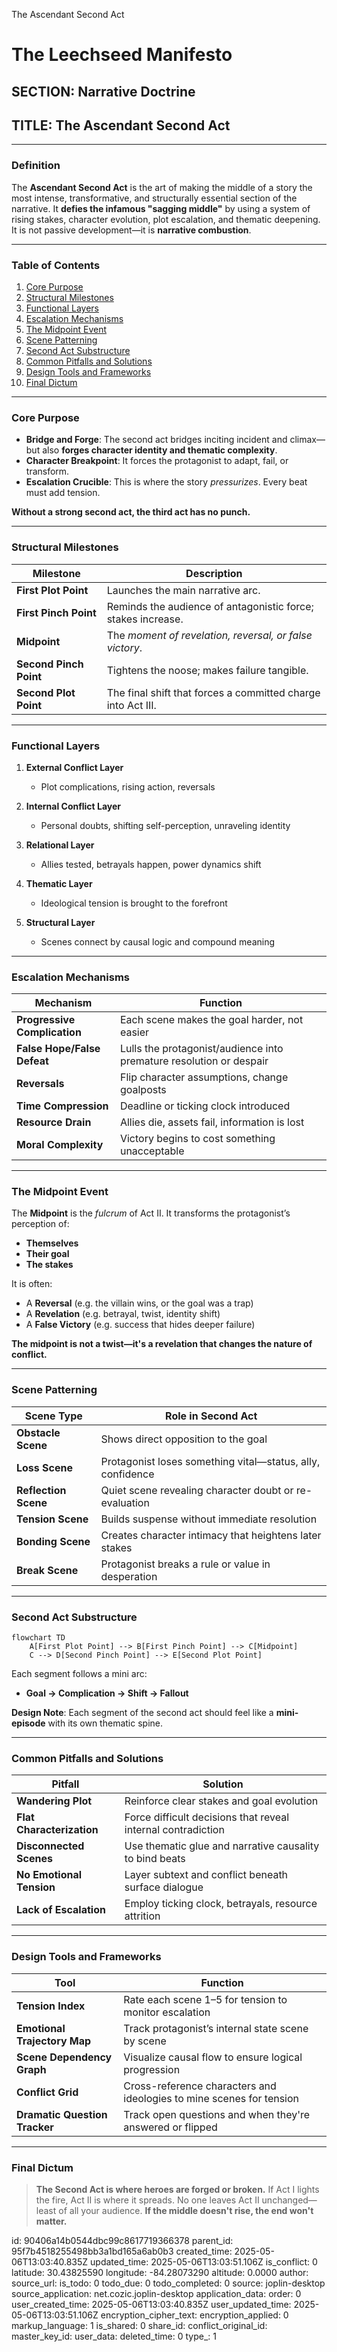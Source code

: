 The Ascendant Second Act

# The Leechseed Manifesto

## SECTION: Narrative Doctrine

## TITLE: The Ascendant Second Act

---

### **Definition**

The **Ascendant Second Act** is the art of making the middle of a story the most intense, transformative, and structurally essential section of the narrative. It **defies the infamous "sagging middle"** by using a system of rising stakes, character evolution, plot escalation, and thematic deepening. It is not passive development—it is **narrative combustion**.

---

### **Table of Contents**

1. [Core Purpose](#core-purpose)
2. [Structural Milestones](#structural-milestones)
3. [Functional Layers](#functional-layers)
4. [Escalation Mechanisms](#escalation-mechanisms)
5. [The Midpoint Event](#the-midpoint-event)
6. [Scene Patterning](#scene-patterning)
7. [Second Act Substructure](#second-act-substructure)
8. [Common Pitfalls and Solutions](#common-pitfalls-and-solutions)
9. [Design Tools and Frameworks](#design-tools-and-frameworks)
10. [Final Dictum](#final-dictum)

---

### **Core Purpose**

* **Bridge and Forge**: The second act bridges inciting incident and climax—but also **forges character identity and thematic complexity**.
* **Character Breakpoint**: It forces the protagonist to adapt, fail, or transform.
* **Escalation Crucible**: This is where the story *pressurizes*. Every beat must add tension.

**Without a strong second act, the third act has no punch.**

---

### **Structural Milestones**

| Milestone              | Description                                                  |
| ---------------------- | ------------------------------------------------------------ |
| **First Plot Point**   | Launches the main narrative arc.                             |
| **First Pinch Point**  | Reminds the audience of antagonistic force; stakes increase. |
| **Midpoint**           | The *moment of revelation, reversal, or false victory*.      |
| **Second Pinch Point** | Tightens the noose; makes failure tangible.                  |
| **Second Plot Point**  | The final shift that forces a committed charge into Act III. |

---

### **Functional Layers**

1. **External Conflict Layer**

   * Plot complications, rising action, reversals

2. **Internal Conflict Layer**

   * Personal doubts, shifting self-perception, unraveling identity

3. **Relational Layer**

   * Allies tested, betrayals happen, power dynamics shift

4. **Thematic Layer**

   * Ideological tension is brought to the forefront

5. **Structural Layer**

   * Scenes connect by causal logic and compound meaning

---

### **Escalation Mechanisms**

| Mechanism                    | Function                                                            |
| ---------------------------- | ------------------------------------------------------------------- |
| **Progressive Complication** | Each scene makes the goal harder, not easier                        |
| **False Hope/False Defeat**  | Lulls the protagonist/audience into premature resolution or despair |
| **Reversals**                | Flip character assumptions, change goalposts                        |
| **Time Compression**         | Deadline or ticking clock introduced                                |
| **Resource Drain**           | Allies die, assets fail, information is lost                        |
| **Moral Complexity**         | Victory begins to cost something unacceptable                       |

---

### **The Midpoint Event**

The **Midpoint** is the *fulcrum* of Act II. It transforms the protagonist’s perception of:

* **Themselves**
* **Their goal**
* **The stakes**

It is often:

* A **Reversal** (e.g. the villain wins, or the goal was a trap)
* A **Revelation** (e.g. betrayal, twist, identity shift)
* A **False Victory** (e.g. success that hides deeper failure)

**The midpoint is not a twist—it's a revelation that changes the nature of conflict.**

---

### **Scene Patterning**

| Scene Type           | Role in Second Act                                         |
| -------------------- | ---------------------------------------------------------- |
| **Obstacle Scene**   | Shows direct opposition to the goal                        |
| **Loss Scene**       | Protagonist loses something vital—status, ally, confidence |
| **Reflection Scene** | Quiet scene revealing character doubt or re-evaluation     |
| **Tension Scene**    | Builds suspense without immediate resolution               |
| **Bonding Scene**    | Creates character intimacy that heightens later stakes     |
| **Break Scene**      | Protagonist breaks a rule or value in desperation          |

---

### **Second Act Substructure**

```mermaid
flowchart TD
    A[First Plot Point] --> B[First Pinch Point] --> C[Midpoint]
    C --> D[Second Pinch Point] --> E[Second Plot Point]
```

Each segment follows a mini arc:

* **Goal → Complication → Shift → Fallout**

**Design Note**: Each segment of the second act should feel like a **mini-episode** with its own thematic spine.

---

### **Common Pitfalls and Solutions**

| Pitfall                   | Solution                                                     |
| ------------------------- | ------------------------------------------------------------ |
| **Wandering Plot**        | Reinforce clear stakes and goal evolution                    |
| **Flat Characterization** | Force difficult decisions that reveal internal contradiction |
| **Disconnected Scenes**   | Use thematic glue and narrative causality to bind beats      |
| **No Emotional Tension**  | Layer subtext and conflict beneath surface dialogue          |
| **Lack of Escalation**    | Employ ticking clock, betrayals, resource attrition          |

---

### **Design Tools and Frameworks**

| Tool                          | Function                                                             |
| ----------------------------- | -------------------------------------------------------------------- |
| **Tension Index**             | Rate each scene 1–5 for tension to monitor escalation                |
| **Emotional Trajectory Map**  | Track protagonist’s internal state scene by scene                    |
| **Scene Dependency Graph**    | Visualize causal flow to ensure logical progression                  |
| **Conflict Grid**             | Cross-reference characters and ideologies to mine scenes for tension |
| **Dramatic Question Tracker** | Track open questions and when they're answered or flipped            |

---

### **Final Dictum**

> **The Second Act is where heroes are forged or broken.**
> If Act I lights the fire, Act II is where it spreads.
> No one leaves Act II unchanged—least of all your audience.
> **If the middle doesn't rise, the end won't matter.**


id: 90406a14b0544dbc99c8617719366378
parent_id: 95f7b4518255498bb3a1bd165a6ab0b3
created_time: 2025-05-06T13:03:40.835Z
updated_time: 2025-05-06T13:03:51.106Z
is_conflict: 0
latitude: 30.43825590
longitude: -84.28073290
altitude: 0.0000
author: 
source_url: 
is_todo: 0
todo_due: 0
todo_completed: 0
source: joplin-desktop
source_application: net.cozic.joplin-desktop
application_data: 
order: 0
user_created_time: 2025-05-06T13:03:40.835Z
user_updated_time: 2025-05-06T13:03:51.106Z
encryption_cipher_text: 
encryption_applied: 0
markup_language: 1
is_shared: 0
share_id: 
conflict_original_id: 
master_key_id: 
user_data: 
deleted_time: 0
type_: 1